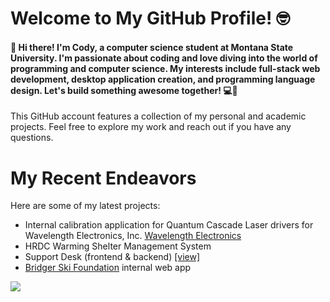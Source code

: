 # Welcome to My GitHub Profile! 🤓

#### 👋 Hi there! I'm Cody, a computer science student at Montana State University. I'm passionate about coding and love diving into the world of programming and computer science. My interests include full-stack web development, desktop application creation, and programming language design. Let's build something awesome together! 💻🚀

This GitHub account features a collection of my personal and academic projects. Feel free to explore my work and reach out if you have any questions.

# My Recent Endeavors

Here are some of my latest projects:
 - Internal calibration application for Quantum Cascade Laser drivers for Wavelength Electronics, Inc. [Wavelength Electronics](https://www.teamwavelength.com/product/qcl1000-laboratory-series-1000-ma-qcl-driver-instrument)
 - HRDC Warming Shelter Management System
 - Support Desk (frontend & backend) [[view]](https://github.com/codyafingerson/support-desk)
 - [Bridger Ski Foundation](https://www.bridgerskifoundation.org/) internal web app


![](https://github-readme-stats.vercel.app/api/top-langs/?username=codyafingerson)
